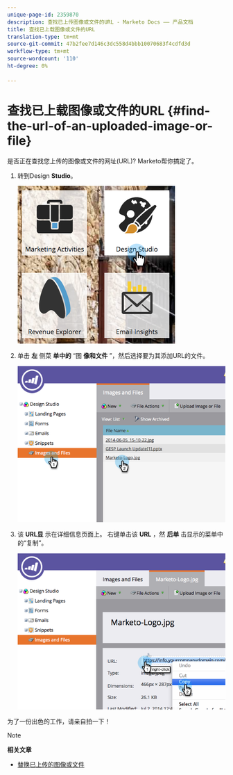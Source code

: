 ```yaml
---
unique-page-id: 2359870
description: 查找已上传图像或文件的URL - Marketo Docs —— 产品文档
title: 查找已上载图像或文件的URL
translation-type: tm+mt
source-git-commit: 47b2fee7d146c3dc558d4bbb10070683f4cdfd3d
workflow-type: tm+mt
source-wordcount: '110'
ht-degree: 0%

---
```



# 查找已上载图像或文件的URL {#find-the-url-of-an-uploaded-image-or-file}

是否正在查找您上传的图像或文件的网址(URL)? Marketo帮你搞定了。

1. 转到Design **Studio**。

   ![](assets/designstudio-4.png)

1. 单击 **左** 侧菜 **单中的** “图 **像和文件** ”，然后选择要为其添加URL的文件。

   ![](assets/image2014-9-25-14-3a47-3a53.png)

1. 该 **URL显** 示在详细信息页面上。 右键单击该 **URL** ，然 **后单** 击显示的菜单中的“复制”。

   ![](assets/image2014-9-25-14-3a48-3a16.png)

为了一份出色的工作，请亲自拍一下！

>[!NOTE]
>
>**相关文章**
>
>* [替换已上传的图像或文件](replace-an-uploaded-image-or-file.md)

>



